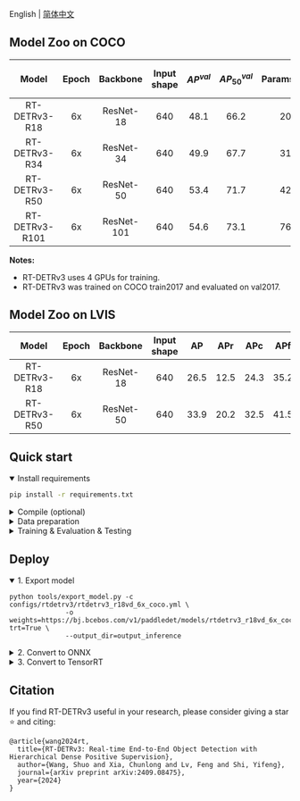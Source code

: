 English | [简体中文](README_cn.md)

## Model Zoo on COCO

| Model | Epoch | Backbone  | Input shape | $AP^{val}$ | $AP^{val}_{50}$| Params(M) | FLOPs(G) |  T4 TensorRT FP16(FPS) | Weight | Config | Log
|:--------------:|:-----:|:----------:| :-------:|:--------------------------:|:---------------------------:|:---------:|:--------:| :---------------------: |:------------------------------------------------------------------------------------:|:-------------------------------------------:|:---|
| RT-DETRv3-R18 | 6x |  ResNet-18 | 640 | 48.1 | 66.2 | 20 | 60 | 217 | [download](https://pan.baidu.com/s/1s7lyT6_fHmczoegQZXdX-w?pwd=54jp) | [config](./configs/rtdetrv3/rtdetrv3_r18vd_6x_coco.yml) | 
| RT-DETRv3-R34 | 6x |  ResNet-34 | 640 | 49.9 | 67.7 | 31 | 92 | 161 | [download](https://pan.baidu.com/s/1VCg6oqNVF9_ZZdmlhUBgSA?pwd=pi32) | [config](./configs/rtdetrv3/rtdetrv3_r34vd_6x_coco.yml) | 
| RT-DETRv3-R50 | 6x |  ResNet-50 | 640 | 53.4 | 71.7 | 42 | 136 | 108 | [download](https://pan.baidu.com/s/1DuvrpMIqbU5okoDp16C94g?pwd=wrxy) | [config](./configs/rtdetrv3/rtdetrv3_r50vd_6x_coco.yml) | 
| RT-DETRv3-R101 | 6x |  ResNet-101 | 640 | 54.6 | 73.1 | 76 | 259 | 74 |  | [config](./configs/rtdetrv3/rtdetrv3_r101vd_6x_coco.yml) | 


**Notes:**
- RT-DETRv3 uses 4 GPUs for training.
- RT-DETRv3 was trained on COCO train2017 and evaluated on val2017.

## Model Zoo on LVIS

| Model | Epoch | Backbone  | Input shape | AP | APr | APc | APf | Weight | Config | Log
|:--------------:|:-----:|:----------:| :-------:|:--------------------------:|:---------------------------:|:---------:| :---------------------: |:------------------------------------------------------------------------------------:|:-------------------------------------------:|:---|
| RT-DETRv3-R18 | 6x |  ResNet-18 | 640 | 26.5 | 12.5 | 24.3 | 35.2 | [download]() | [config](./configs/rtdetrv3/rtdetrv3_r18vd_6x_lvis.yml) | [rtdetrv3_r18vd_6x_lvis_log.txt]()
| RT-DETRv3-R50 | 6x |  ResNet-50 | 640 | 33.9 | 20.2 | 32.5 | 41.5 | [download]() | [config](./configs/rtdetrv3/rtdetrv3_r50vd_6x_lvis.yml) | [rtdetr_r34vd_dec4_6x_lvis_log.txt]()


## Quick start

<details open>
<summary>Install requirements</summary>

<!-- - PaddlePaddle == 2.4.2 -->
```bash
pip install -r requirements.txt
```

</details>

<details>
<summary>Compile (optional)</summary>

```bash
cd ./ppdet/modeling/transformers/ext_op/

python setup_ms_deformable_attn_op.py install
```
See [details](./ppdet/modeling/transformers/ext_op/)
</details>


<details>
<summary>Data preparation</summary>

- Download and extract COCO 2017 train and val images.
```
path/to/coco/
  annotations/  # annotation json files
  train2017/    # train images
  val2017/      # val images
```
- Modify config [`dataset_dir`](configs/datasets/coco_detection.yml)
</details>


<details>
<summary>Training & Evaluation & Testing</summary>

- Training on a Single GPU:

```shell
# training on single-GPU
export CUDA_VISIBLE_DEVICES=0
python tools/train.py -c configs/rtdetrv3/rtdetrv3_r18vd_6x_coco.yml --eval
```

- Training on Multiple GPUs:

```shell
# training on multi-GPU
export CUDA_VISIBLE_DEVICES=0,1,2,3
python -m paddle.distributed.launch --gpus 0,1,2,3 tools/train.py -c configs/rtdetrv3/rtdetrv3_r18vd_6x_coco.yml --fleet --eval
```

- Evaluation:

```shell
python tools/eval.py -c configs/rtdetrv3/rtdetrv3_r18vd_6x_coco.yml \
              -o weights=https://bj.bcebos.com/v1/paddledet/models/rtdetrv3_r18vd_6x_coco.pdparams
```

- Inference:

```shell
python tools/infer.py -c configs/rtdetrv3/rtdetrv3_r18vd_6x_coco.yml \
              -o weights=https://bj.bcebos.com/v1/paddledet/models/rtdetrv3_r18vd_6x_coco.pdparams \
              --infer_img=./demo/000000570688.jpg
```

</details>


## Deploy

<details open>
<summary>1. Export model </summary>

```shell
python tools/export_model.py -c configs/rtdetrv3/rtdetrv3_r18vd_6x_coco.yml \
              -o weights=https://bj.bcebos.com/v1/paddledet/models/rtdetrv3_r18vd_6x_coco.pdparams trt=True \
              --output_dir=output_inference
```

</details>

<details>
<summary>2. Convert to ONNX </summary>

- Install [Paddle2ONNX](https://github.com/PaddlePaddle/Paddle2ONNX) and ONNX

```shell
pip install onnx==1.13.0
pip install paddle2onnx==1.0.5
```

- Convert:

```shell
paddle2onnx --model_dir=./output_inference/rtdetrv3_r18vd_6x_coco/ \
            --model_filename model.pdmodel  \
            --params_filename model.pdiparams \
            --opset_version 16 \
            --save_file rtdetrv3_r18vd_6x_coco.onnx
```
</details>

<details>
<summary>3. Convert to TensorRT </summary>

- TensorRT version >= 8.5.1
- Inference can refer to [Bennchmark](../benchmark)

```shell
trtexec --onnx=./rtdetrv3_r18vd_6x_coco.onnx \
        --workspace=4096 \
        --shapes=image:1x3x640x640 \
        --saveEngine=rtdetrv3_r18vd_6x_coco.trt \
        --avgRuns=100 \
        --fp16
```
-
</details>

## Citation

If you find RT-DETRv3 useful in your research, please consider giving a star ⭐ and citing:

```
@article{wang2024rt,
  title={RT-DETRv3: Real-time End-to-End Object Detection with Hierarchical Dense Positive Supervision},
  author={Wang, Shuo and Xia, Chunlong and Lv, Feng and Shi, Yifeng},
  journal={arXiv preprint arXiv:2409.08475},
  year={2024}
}
```
